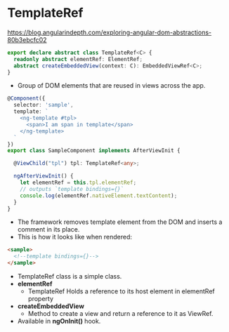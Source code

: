 # TemplateRef
https://blog.angularindepth.com/exploring-angular-dom-abstractions-80b3ebcfc02

```typescript
export declare abstract class TemplateRef<C> {
  readonly abstract elementRef: ElementRef;
  abstract createEmbeddedView(context: C): EmbeddedViewRef<C>;
}
```

- Group of DOM elements that are reused in views across the app.

````typescript
@Component({
  selector: 'sample',
  template: `
    <ng-template #tpl>
      <span>I am span in template</span>
    </ng-template>
  `
})
export class SampleComponent implements AfterViewInit {

  @ViewChild("tpl") tpl: TemplateRef<any>;

  ngAfterViewInit() {
    let elementRef = this.tpl.elementRef;
    // outputs `template bindings={}`
    console.log(elementRef.nativeElement.textContent);
  }
}
````

- The framework removes template element from the DOM and inserts a comment in its place.
- This is how it looks like when rendered:

````html
<sample>
  <!--template bindings={}-->
</sample>
````

- TemplateRef class is a simple class.
- **elementRef**
  - TemplateRef Holds a reference to its host element in elementRef property
- **createEmbeddedView**
  - Method to create a view and return a reference to it as ViewRef.
- Available in **ngOnInit()** hook.
